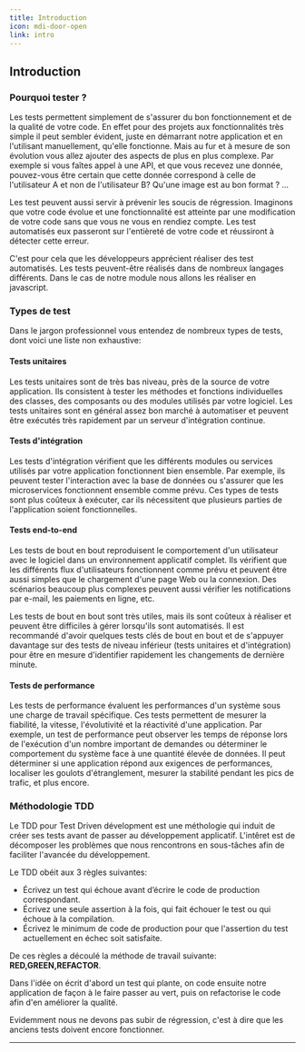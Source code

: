 ```yaml
---
title: Introduction
icon: mdi-door-open
link: intro
---
```


<div id='intro'></div>

## Introduction

### Pourquoi tester ?

Les tests permettent simplement de s'assurer du bon fonctionnement et de la qualité de votre code. En effet pour des projets aux fonctionnalités très simple il peut sembler évident, juste en démarrant notre application et en l'utilisant manuellement, qu'elle fonctionne. Mais au fur et à mesure de son évolution vous allez ajouter des aspects de plus en plus complexe. Par exemple si vous faîtes appel à une API, et que vous recevez une donnée, pouvez-vous être certain que cette donnée correspond à celle de l'utilisateur A et non de l'utilisateur B? Qu'une image est au bon format ? ...

Les test peuvent aussi servir à prévenir les soucis de régression. Imaginons que votre code évolue et une fonctionnalité est atteinte par une modification de votre code sans que vous ne vous en rendiez compte. Les test automatisés eux passeront sur l'entièreté de votre code et réussiront à détecter cette erreur.

C'est pour cela que les développeurs apprécient réaliser des test automatisés. Les tests peuvent-être réalisés dans de nombreux langages différents. Dans le cas de notre module nous allons les réaliser en javascript.

### Types de test

Dans le jargon professionnel vous entendez de nombreux types de tests, dont voici une liste non exhaustive:

#### Tests unitaires

Les tests unitaires sont de très bas niveau, près de la source de votre application. Ils consistent à tester les méthodes et fonctions individuelles des classes, des composants ou des modules utilisés par votre logiciel. Les tests unitaires sont en général assez bon marché à automatiser et peuvent être exécutés très rapidement par un serveur d'intégration continue.

#### Tests d'intégration

Les tests d'intégration vérifient que les différents modules ou services utilisés par votre application fonctionnent bien ensemble. Par exemple, ils peuvent tester l'interaction avec la base de données ou s'assurer que les microservices fonctionnent ensemble comme prévu. Ces types de tests sont plus coûteux à exécuter, car ils nécessitent que plusieurs parties de l'application soient fonctionnelles.

#### Tests end-to-end

Les tests de bout en bout reproduisent le comportement d'un utilisateur avec le logiciel dans un environnement applicatif complet. Ils vérifient que les différents flux d'utilisateurs fonctionnent comme prévu et peuvent être aussi simples que le chargement d'une page Web ou la connexion. Des scénarios beaucoup plus complexes peuvent aussi vérifier les notifications par e-mail, les paiements en ligne, etc.

Les tests de bout en bout sont très utiles, mais ils sont coûteux à réaliser et peuvent être difficiles à gérer lorsqu'ils sont automatisés. Il est recommandé d'avoir quelques tests clés de bout en bout et de s'appuyer davantage sur des tests de niveau inférieur (tests unitaires et d'intégration) pour être en mesure d'identifier rapidement les changements de dernière minute.

#### Tests de performance

Les tests de performance évaluent les performances d'un système sous une charge de travail spécifique. Ces tests permettent de mesurer la fiabilité, la vitesse, l'évolutivité et la réactivité d'une application. Par exemple, un test de performance peut observer les temps de réponse lors de l'exécution d'un nombre important de demandes ou déterminer le comportement du système face à une quantité élevée de données. Il peut déterminer si une application répond aux exigences de performances, localiser les goulots d'étranglement, mesurer la stabilité pendant les pics de trafic, et plus encore.

### Méthodologie TDD

Le TDD pour Test Driven dévelopment est une méthologie qui induit de créer ses tests avant de passer au développement applicatif. L'intêret est de décomposer les problèmes que nous rencontrons en sous-tâches afin de faciliter l'avancée du développement.

Le TDD obéit aux 3 règles suivantes:

- Écrivez un test qui échoue avant d’écrire le code de production correspondant.
- Écrivez une seule assertion à la fois, qui fait échouer le test ou qui échoue à la compilation.
- Écrivez le minimum de code de production pour que l'assertion du test actuellement en échec soit satisfaite.

De ces règles a découlé la méthode de travail suivante: **RED,GREEN,REFACTOR**.

Dans l'idée on écrit d'abord un test qui plante, on code ensuite notre application de façon à le faire passer au vert, puis on refactorise le code afin d'en améliorer la qualité.

Evidemment nous ne devons pas subir de régression, c'est à dire que les anciens tests doivent encore fonctionner.

---

</div>
